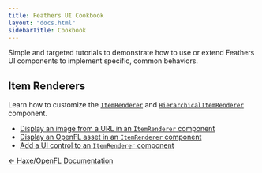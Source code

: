 ```yaml
---
title: Feathers UI Cookbook
layout: "docs.html"
sidebarTitle: Cookbook
---
```


Simple and targeted tutorials to demonstrate how to use or extend Feathers UI components to implement specific, common behaviors.

## Item Renderers

Learn how to customize the [`ItemRenderer`](../item-renderer.md) and [`HierarchicalItemRenderer`](../hierarchical-item-renderer.md) component.

- [Display an image from a URL in an `ItemRenderer` component](./item-renderer-image-url.md)
- [Display an OpenFL asset in an `ItemRenderer` component](./item-renderer-openfl-assets.md)
- [Add a UI control to an `ItemRenderer` component](./item-renderer-ui-control-accessory.md)


<div class="btn-wrapper">
  <a class="btn" href="/learn/haxe-openfl/">← Haxe/OpenFL Documentation</a>
</div>